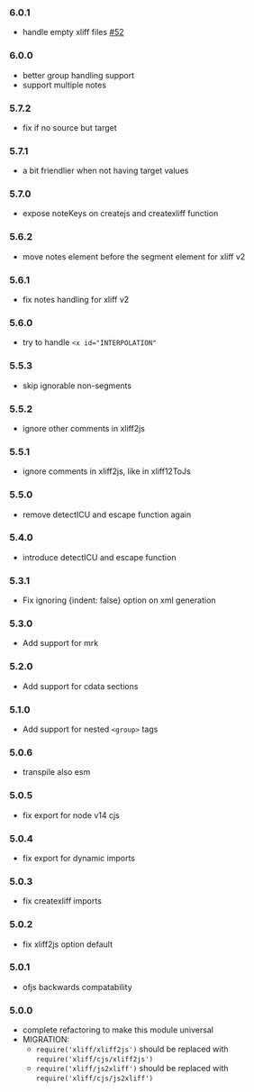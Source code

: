 ### 6.0.1

- handle empty xliff files [#52](https://github.com/locize/xliff/pull/52)

### 6.0.0

- better group handling support
- support multiple notes

### 5.7.2

- fix if no source but target

### 5.7.1

- a bit friendlier when not having target values

### 5.7.0

- expose noteKeys on createjs and createxliff function

### 5.6.2

- move notes element before the segment element for xliff v2

### 5.6.1

- fix notes handling for xliff v2

### 5.6.0

- try to handle `<x id="INTERPOLATION"`

### 5.5.3

- skip ignorable non-segments

### 5.5.2

- ignore other comments in xliff2js

### 5.5.1

- ignore comments in xliff2js, like in xliff12ToJs

### 5.5.0

- remove detectICU and escape function again

### 5.4.0

- introduce detectICU and escape function

### 5.3.1

- Fix ignoring {indent: false} option on xml generation

### 5.3.0

- Add support for mrk

### 5.2.0

- Add support for cdata sections

### 5.1.0

- Add support for nested `<group>` tags

### 5.0.6

- transpile also esm

### 5.0.5

- fix export for node v14 cjs

### 5.0.4

- fix export for dynamic imports

### 5.0.3

- fix createxliff imports

### 5.0.2

- fix xliff2js option default

### 5.0.1

- ofjs backwards compatability

### 5.0.0

- complete refactoring to make this module universal
- MIGRATION:
    - `require('xliff/xliff2js')` should be replaced with `require('xliff/cjs/xliff2js')`
    - `require('xliff/js2xliff')` should be replaced with `require('xliff/cjs/js2xliff')`
